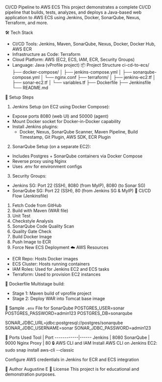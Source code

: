 CI/CD Pipeline to AWS ECS
This project demonstrates a complete CI/CD pipeline that builds, tests, analyzes, and deploys a Java-based web application to AWS ECS using Jenkins, Docker, SonarQube, Nexus, Terraform, and more.

🛠️ Tech Stack
- CI/CD Tools: Jenkins, Maven, SonarQube, Nexus, Docker, Docker Hub, AWS ECR
- Infrastructure as Code: Terraform
- Cloud Platform: AWS (EC2, ECS, IAM, ECR, Security Groups)
- Language: Java (vProfile project)
📦 Project Structure
ci-cd-to-ecs/
├── docker-compose/
│   ├── jenkins-compose.yml
│   ├── sonarqube-compose.yml
│   └── nginx.conf
├── terraform/
│   ├── jenkins-ec2.tf
│   ├── sonar-ec2.tf
│   └── variables.tf
├── Dockerfile
├── Jenkinsfile
└── README.md

🧱 Setup Steps
1. Jenkins Setup (on EC2 using Docker Compose):
- Expose ports 8080 (web UI) and 50000 (agent)
- Mount Docker socket for Docker-in-Docker capability
- Install Jenkins plugins:
  * Docker, Nexus, SonarQube Scanner, Maven Pipeline, Build Timestamp, Git Plugin, AWS SDK, ECR Plugin

2. SonarQube Setup (on a separate EC2):
- Includes Postgres + SonarQube containers via Docker Compose
- Reverse proxy using Nginx
- Uses .env for environment configs

3. Security Groups:
- Jenkins SG: Port 22 (SSH), 8080 (from MyIP), 8080 (to Sonar SG)
- SonarQube SG: Port 22 (SSH), 80 (from Jenkins SG & MyIP)
🔄 CI/CD Flow (Jenkinsfile)
1. Fetch Code from GitHub
2. Build with Maven (WAR file)
3. Unit Test
4. Checkstyle Analysis
5. SonarQube Code Quality Scan
6. Quality Gate Check
7. Build Docker Image
8. Push Image to ECR
9. Force New ECS Deployment
☁️ AWS Resources
- ECR Repo: Hosts Docker images
- ECS Cluster: Hosts running containers
- IAM Roles: Used for Jenkins EC2 and ECS tasks
- Terraform: Used to provision EC2 instances
  
🐳 Dockerfile
Multistage build:
- Stage 1: Maven build of vprofile project
- Stage 2: Deploy WAR into Tomcat base image
  
📁 Sample `.env` File for SonarQube
POSTGRES_USER=sonar
POSTGRES_PASSWORD=admin123
POSTGRES_DB=sonarqube

SONAR_JDBC_URL=jdbc:postgresql://postgres/sonarqube
SONAR_JDBC_USERNAME=sonar
SONAR_JDBC_PASSWORD=admin123

🧪 Ports Used
Tool        | Port
------------|------
Jenkins     | 8080
SonarQube   | 9000
Nginx Proxy | 80
🔒 AWS CLI and IAM
Install AWS CLI on Jenkins EC2:
sudo snap install aws-cli --classic

Configure AWS credentials in Jenkins for ECR and ECS integration
 
👤 Author
Augustine E
📃 License
This project is for educational and demonstration purposes.

